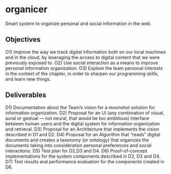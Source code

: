# organicer
Smart system to organize personal and social information in the web.

## Objectives
O1) Improve the way we track digital information both on our local machines and in the cloud, by leveraging the access to digital content that we were previously exposed to.
O2) Use social interaction as a means to improve personal information organization. 
O3) Explore the team personal interests in the context of the chapter, in order to sharpen our programming skills, and learn new things.

## Deliverables
D1) Documentation about the Team’s vision for a moonshot solution for information organization.
D2) Proposal for an UI (any combination of visual, aural or gestual — not neural, that would be too ambitious) interface between human users and the digital system for information organization and retrieval.
D3) Proposal for an Architecture that implements the vision described in D1 and D2.
D4) Proposal for an Algorithm that “reads” digital documents and creates a taxonomy (or ontology) that organizes the documents taking into consideration personal preferences and social interactions.
D5) Test plan for D2,D3 and D4.
D6) Proof-of-concept implementations for the system components described in D2, D3 and D4.
D7) Test results and performance evaluation for the components created in D6.
